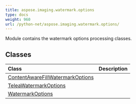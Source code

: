 ```yaml
---
title: aspose.imaging.watermark.options
type: docs
weight: 960
url: /python-net/aspose.imaging.watermark.options/
---
```



Module contains the watermark options processing classes.

## **Classes**
| **Class** | **Description** |
| :- | :- |
| [ContentAwareFillWatermarkOptions](/imaging/python-net/aspose.imaging.watermark.options/contentawarefillwatermarkoptions/) |  |
| [TeleaWatermarkOptions](/imaging/python-net/aspose.imaging.watermark.options/teleawatermarkoptions/) |  |
| [WatermarkOptions](/imaging/python-net/aspose.imaging.watermark.options/watermarkoptions/) |  |
